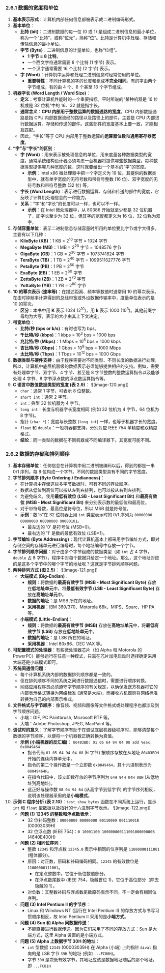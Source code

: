 
### 2.6.1 数据的宽度和单位
1.  **基本表示形式**：计算机内部任何信息都被表示成二进制编码形式。
2.  **基本单位**：
    *   **比特 (bit)**：二进制数据的每一位 (0 或 1) 是组成二进制信息的最小单位，称为一个“比特”，或称“位元”，简称“位”。比特是计算机中处理、存储和传输信息的最小单位。
    *   **字节 (Byte)**：二进制信息的计量单位，也称“位组”。
        *   **1 字节 = 8 比特**。
        *   一个西文字符通常需要 8 个比特 (1 字节) 表示。
        *   一个汉字通常需要 16 个比特 (2 字节) 表示。
    *   **字 (Word)**：计算机中运算和处理二进制信息时经常使用的单位。
        *   **重要特性**：不同计算机的字的长度和组成**不完全相同**。有的字由两个字节组成，有的由 4 个、8 个甚至 16 个字节组成。
3.  **机器字长 (Word Length / Word Size)**：
    *   **定义**：考察计算机性能时的一个重要指标。平时所说的“某种机器是 16 位机或是 32 位机”中的 16、32 就是指字长。
    *   **通常含义**：**CPU 内部用于整数运算的数据通路的宽度**。CPU 内部数据通路是指 CPU 内部数据流经的路径以及路径上的部件，主要是 CPU 内部进行数据运算、存储和传送的部件。这些部件的宽度基本上要一致，才能相互匹配。
    *   因此，“字长”等于 CPU 内部用于整数运算的**运算器位数**和**通用寄存器宽度**。
4.  **“字”与“字长”的区别**：
    *   **字 (Word)**：用来表示被处理信息的单位，用来度量各种数据类型的宽度。通常系统结构设计者必须考虑一台机器将提供哪些数据类型，每种数据类型提供哪几种宽度的数，这时就要给出一个基本的“字”的宽度。
        *   **示例**：Intel x86 微处理器中把一个字定义为 16 位。其提供的数据类型中，就有单字宽度的无符号数和带符号整数 (16 位)、双字宽度的无符号数和带符号整数 (32 位) 等。
    *   **字长 (Word Length)**：表示进行数据运算、存储和传送的部件的宽度，它反映了计算机处理信息的一种能力。
    *   **关系**：“字”和“字长”的长度可以一样，也可以不一样。
        *   **示例**：在 Intel 微处理器中，从 80386 开始就至少都是 32 位机器了，即字长至少为 32 位，但其字的宽度都定义为 16 位，32 位称为双字。
5.  **存储容量单位**：表示二进制信息存储容量时所用的单位要比字节或字大得多，主要有以下几种：
    *   **KiloByte (KB)**：1 KB = 2<sup>10</sup> 字节 = 1024 字节
    *   **MegaByte (MB)**：1 MB = 2<sup>20</sup> 字节 = 1048576 字节
    *   **GigaByte (GB)**：1 GB = 2<sup>30</sup> 字节 = 1073741824 字节
    *   **TeraByte (TB)**：1 TB = 2<sup>40</sup> 字节 = 1099511627776 字节
    *   **PetaByte (PB)**：1 PB = 2<sup>50</sup> 字节
    *   **ExaByte (EB)**：1 EB = 2<sup>60</sup> 字节
    *   **ZettaByte (ZB)**：1 ZB = 2<sup>70</sup> 字节
    *   **YottaByte (YB)**：1 YB = 2<sup>80</sup> 字节
6.  **10 的幂次表示 (速率等)**：在描述距离、频率等数值时通常用 10 的幂次表示。在由时钟频率计算得到的总线带宽或外设数据传输率中，度量单位表示的是 10 的幂次。
    *   **区分**：本书中用 **K** 表示 1024 (2<sup>10</sup>)，用 **k** 表示 1000 (10<sup>3</sup>)。其他前缀字母均为大写，表示的大小由其上下文决定。
7.  **带宽单位**：
    *   **比特/秒 (bps or b/s)**：有时也写为 bps。
    *   **千比特/秒 (kbps)**：1 kbps = 10<sup>3</sup> bps = 1000 bps
    *   **兆比特/秒 (Mbps)**：1 Mbps = 10<sup>6</sup> bps = 1000 kbps
    *   **吉比特/秒 (Gbps)**：1 Gbps = 10<sup>9</sup> bps = 1000 Mbps
    *   **太比特/秒 (Tbps)**：1 Tbps = 10<sup>12</sup> bps = 1000 Gbps
8.  **数据类型与硬件支持**：由于程序需要对不同类型、不同长度的数据进行处理，所以，计算机中底层机器级的数据表示必须能够提供相应的支持。例如，需要有处理单字节、双字节、4 字节、甚至是 8 字节整数的整数运算指令以及能够处理 4 字节、8 字节浮点数的浮点数运算指令等。
9.  **C 语言中数值数据类型的宽度 (表 2.9)**：
	   ![[image-120.png]]
    *   `char`：通常 1 字节，可表示 8 位整数。
    *   `short int`：通常 2 字节。
    *   `int`：典型 32 位机器为 4 字节。
    *   `long int`：长度与机器字长宽度相同 (例如 32 位机为 4 字节，64 位机为 8 字节)。
    *   指针 (`char *`)：宽度与长整数 (`long int`) 一样，也等于机器字长的宽度。
    *   `float` 和 `double`：一般机器都支持，分别对应 IEEE 754 单精度和双精度格式。
    *   **结论**：同一类型的数据在不同机器或不同编译器下，其宽度可能不同。
### 2.6.2 数据的存储和排列顺序
1.  **基本存储单位**：任何信息在计算机中用二进制被编码以后，得到的都是一串 0/1 序列，每 8 位构成一个字节。不同的数据类型具有不同的字节宽度。
2.  **字节排列顺序 (Byte Ordering / Endianness)**：
    *   在计算机中存储这些多字节数据时，可有不同的存放顺序。
    *   数据从低位到高位可以按从左到右排列，也可以按从右到左排列。
    *   为避免歧义，使用**最低有效位 (LSB - Least Significant Bit)** 和**最高有效位 (MSB - Most Significant Bit)** 来分别表示数的最低位和最高位。
    *   对于带符号数，最高位是符号位，所以 MSB 就是符号位。
    *   **示例**：数“5”在 32 位机器上用 `int` 类型表示时的 0/1 序列为 `00000000 00000000 00000000 00000101`。
        *   最左边的 '0' 是符号位 (MSB=0)。
        *   最右边的 '1' 是数的最低有效位 (LSB=1)。
3.  **字节编址 (Byte Addressing)**：现代计算机基本上都采用字节编址方式，即对存储空间的存储单元进行编号时，每个地址编号中存放一个字节。
4.  **字节排列顺序问题**：对于由多个字节组成的数据类型（如 `int` 占 4 字节，`double` 占 8 字节），程序中对每个数据只给定一个地址。那么，这个地址对应的是这多个字节中的哪个字节的地址呢？这就是字节排列顺序问题。
5.  **两种排列方式 (图 2.5)**：
	  ![[image-121.png]]
    *   **大端模式 (Big-Endian)**：
        *   **规则**：将数据的**最高有效字节 (MSB - Most Significant Byte)** 存放在**低地址单元**中，将**最低有效字节 (LSB - Least Significant Byte)** 存放在**高地址单元**中。
        *   **数据的地址**：是 MSB 所在的地址。
        *   **采用机器**：IBM 360/370、Motorola 68k、MIPS、Sparc、HP PA 等。
    *   **小端模式 (Little-Endian)**：
        *   **规则**：将数据的**最高有效字节 (MSB)** 存放在**高地址单元**中，将**最低有效字节 (LSB)** 存放在**低地址单元**中。
        *   **数据的地址**：是 LSB 所在的地址。
        *   **采用机器**：Intel 80x86、DEC VAX 等。
6.  **可配置模式的处理器**：有些微处理器芯片（如 Alpha 和 Motorola 的 PowerPC）能够运行在任意一种模式，只需在芯片加电启动时选择确定采用大端还是小端模式即可。
7.  **系统间通信问题**：
    *   每个计算机系统内部的数据排列顺序都是一致的。
    *   但在排列顺序不同的系统之间进行数据通信时，需要进行顺序转换。
    *   网络应用程序员必须遵守字节顺序的有关规定，以确保发送方机器将它的内部表示格式转换为网络标准 (通常是大端)，而接收方机器则将网络标准转换为自己的内部表示格式。
8.  **文件格式与字节顺序**：像音频、视频和图像等文件格式或处理程序也都涉及到字节顺序问题。
    *   小端：GIF, PC Paintbrush, Microsoft RTF 等。
    *   大端：Adobe Photoshop, JPEG, MacPaint 等。
9.  **调试时的意义**：了解字节顺序有助于在调试底层机器级程序时，能够清楚每个数据的字节顺序，以便将一个机器数正确转换为真值。
    *   **示例 (小端机器的反汇编)**：
        `80483BD: 01 05 64 94 04 08 add %eax, 0x8049464`
        *   指令代码 `01 05 64 94 04 08` (6 字节) 按顺序存放在从地址 `80483BDH` 开始的连续内存单元中。
        *   指令的第二个操作数是一个立即数 `0x8049464`，其十六进制表示为 `08049464H`。
        *   在指令代码中，该立即数存放的字节序列为 `64H 94H 04H 08H` (从低地址到高地址)。
        *   这正好与操作数 `08 04 94 64` (从高字节到低字节) 的字节序列相反，说明该处理器采用的是**小端模式**。
10. **示例 C 程序分析 (表 2.10)**：`test_show_bytes` 函数在不同系统上运行，显示 `int` 和 `float` 型数据以及指针的十六进制字节表示。
     ![[image-122.png]]
    *   **问题 (1) 12345 的整数和浮点数表示**：
        *   32 位补码整数：`00000000 00000000 00110000 00111001B` (00003039H)
        *   32 位浮点数 (IEEE 754)：`0 10001100 10000000011100100000000B` (4640E400H)
    *   **问题 (2) 相同位序列**：
        *   整数 `12345` 和浮点数 `12345.0` 表示中相同的位序列是 `11000000111001` (粗体部分)。
        *   原因：对正数，原码和补码编码相同。`12345` 的有效数位是 `11000000111001`。
            *   在定点整数中，它位于低位数值部分。
            *   在浮点数尾数中 (IEEE 754，隐藏首位 1)，它位于高位部分（除去隐藏的 1）。
        *   对负数：其整数补码与浮点数尾数原码表示不同，不一定会有相同位序列。
    *   **问题 (3) Intel Pentium II 的字节序**：
        *   Linux 和 Windows NT (运行在 Intel Pentium II) 的存放方式与书写习惯顺序相反，故 Intel Pentium II 采用的是**小端方式**。
    *   **问题 (4) Sun 和 Alpha 间数据传送**：
        *   不能直接进行数据传送。因为它们采用了不同的存放方式：Sun 是大端方式，这里 Alpha 设置的是小端方式。
    *   **问题 (5) Alpha 上数据字节 30H 的地址**：
        *   `int` 型数据 `12345` (00003039H) 在 Alpha (小端) 上的指针 `&ival` 指向的是 LSB 字节 `39H` 的地址 (例如 `...FC80H`)。
        *   字节 `30H` 是次低有效字节，其地址应该是数据地址随后的那个地址，即 `...FC81H`